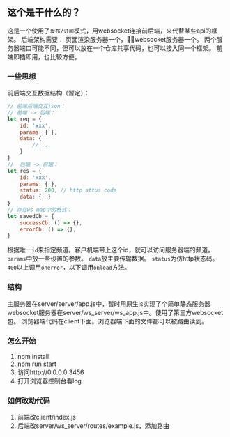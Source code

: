 ## 这个是干什么的？
这是一个使用了`发布/订阅`模式，用websocket连接前后端，来代替某些api的框架。
后端架构需要：
页面渲染服务器一个，websocket服务器一个。
两个服务器端口可能不同，但可以放在一个仓库共享代码，也可以接入同一个框架。
前端即插即用，也比较方便。

### 一些思想
前后端交互数据结构（暂定）：
```javascript
// 前端后端交互json：
// 前端 -> 后端：
let req = {
    id: 'xxx',
    params: { },
    data: {
        // ...
    }
}
//  后端 -> 前端：
let res = {
    id: 'xxx',
    params: { },
    status: 200, // http sttus code
    data: {  }
}
// 存在ws map中的格式：
let savedCb = {
    successCb: () => {},
    errorCb: () => {},
}

```

根据唯一`id`来指定频道。客户机端带上这个id，就可以访问服务器端的频道。
`params`中放一些设置的参数。
`data`放主要传输数据。
`status`为仿http状态码。`400`以上调用`onerror`，以下调用`onload`方法。

### 结构
主服务器在server/server/app.js中，暂时用原生js实现了个简单静态服务器
websocket服务器在server/ws_server/ws_app.js中。使用了第三方websocket包。
浏览器端代码在client下面。浏览器端下面的文件都可以被路由读到。

### 怎么开始
1. npm install
2. npm run start
3. 访问http://0.0.0.0:3456
4. 打开浏览器控制台看log

### 如何改动代码
1. 前端改client/index.js
2. 后端改server/ws_server/routes/example.js，添加路由